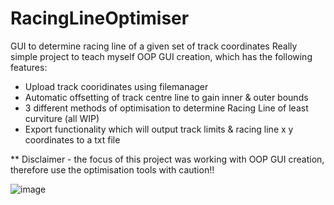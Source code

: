 # RacingLineOptimiser
GUI to determine racing line of a given set of track coordinates
Really simple project to teach myself OOP GUI creation, which has the following features:
- Upload track cooridinates using filemanager
- Automatic offsetting of track centre line to gain inner & outer bounds
- 3 different methods of optimisation to determine Racing Line of least curviture (all WIP)
- Export functionality which will output track limits & racing line x y coordinates to a txt file

** Disclaimer - the focus of this project was working with OOP GUI creation, therefore use the optimisation tools with caution!!

![image](https://github.com/jonnyjamison/RacingLineOptimiser/assets/61748193/b5ae7e85-15b2-41b9-8cc1-c861136dfaac)




